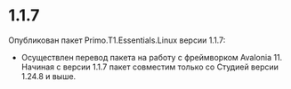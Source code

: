 # 1.1.7

Опубликован пакет Primo.T1.Essentials.Linux версии 1.1.7:
* Осуществлен перевод пакета на работу с фреймворком Avalonia 11. Начиная с версии 1.1.7 пакет совместим только со Студией версии 1.24.8 и выше.
